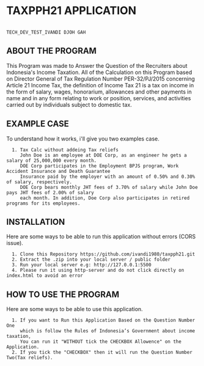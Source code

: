 # TAXPPH21 APPLICATION

                                                                             TECH_DEV_TEST_IVANDI DJOH GAH 

## ABOUT THE PROGRAM
   This Program was made to Answer the Question of the Recruiters about Indonesia's Income Taxation. 
   All of the Calculation on this Program based on Director General of Tax Regulation Number PER-32/PJ/2015 
   concerning Article 21 Income Tax, the definition of Income Tax 21 is a tax on income in the form of salary, 
   wages, honorarium, allowances and other payments in name and in any form relating to work or position, 
   services, and activities carried out by individuals subject to domestic tax.

## EXAMPLE CASE
   To understand how it works, i'll give you two examples case.
   
      1. Tax Calc without addeing Tax reliefs
         John Doe is an employee at DOE Corp, as an engineer he gets a salary of 25,000,000 every month.
         DOE Corp participates in the Employment BPJS program, Work Accident Insurance and Death Guarantee 
         Insurance paid by the employer with an amount of 0.50% and 0.30% of salary, respectively.
         DOE Corp bears monthly JHT fees of 3.70% of salary while John Doe pays JHT fees of 2.00% of salary 
         each month. In addition, Doe Corp also participates in retired programs for its employees.
         
   
## INSTALLATION
   Here are some ways to be able to run this application without errors (CORS issue).

      1. Clone this Repository https://github.com/ivandi1980/taxpph21.git
      2. Extract the .zip into your local server / public folder
      3. Run your local server e.g: http://127.0.0.1:5500
      4. Please run it using http-server and do not click directly on index.html to avoid an error

## HOW TO USE THE PROGRAM
   Here are some ways to be able to use this application.
   
      1. If you want to Run this Application Based on the Question Number One 
         which is follow the Rules of Indonesia’s Government about income taxation, 
         You can run it "WITHOUT tick the CHECKBOX Allowence" on the Application.
      2. If you tick the "CHECKBOX" then it will run the Question Number Two(Tax reliefs).
